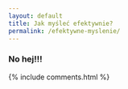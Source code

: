 ```yaml
---
layout: default
title: Jak myśleć efektywnie?
permalink: /efektywne-myslenie/
---
```


<div>

### No hej!!!

</div>

{% include comments.html %}
